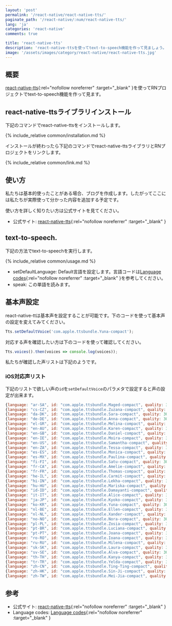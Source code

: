 ```yaml
---
layout: 'post'
permalink: '/react-native/react-native-tts/'
paginate_path: '/react-native/:num/react-native-tts/'
lang: 'ja'
categories: 'react-native'
comments: true

title: 'react-native-tts'
description: 'react-native-ttsを使ってtext-to-speech機能を作って見ましょう。'
image: '/assets/images/category/react-native/react-native-tts.jpg'
---
```



## 概要
[react-native-tts](https://github.com/ak1394/react-native-tts){:rel="nofollow noreferrer" :target="_blank" }を使ってRNプロジェクトでtext-to-speech機能を作って見ます。

## react-native-ttsライブラリインストール
下記のコマンドでreact-native-ttsをインストールします。

{% include_relative common/installation.md %}

インストールが終わったら下記のコマンドでreact-native-ttsライブラリとRNプロジェクトをリンクします。

{% include_relative common/link.md %}

## 使い方
私たちは基本的使ったことがある場合、ブログを作成します。したがってここには私たちが実際使って分かった内容を追加する予定です。

使い方を詳しく知りたい方は公式サイトを見てください。
- 公式サイト: [react-native-tts](https://github.com/ak1394/react-native-tts){:rel="nofollow noreferrer" :target="_blank" }

## text-to-speech.
下記の方法でtext-to-speechを実行します。

{% include_relative common/usage.md %}

- setDefaultLanguage: Default言語を設定します。言語コードは[Language codes](https://docs.fedoraproject.org/en-US/Fedora_Contributor_Documentation/1/html/Users_Guide/appe-Users_Guide-Language_codes.html){:rel="nofollow noreferrer" :target="_blank" }を参考してください。
- speak: この単語を読みます。

## 基本声設定
react-native-ttは基本声を設定することが可能です。下のコードを使って基本声の設定を変えてみてください。

```js
Tts.setDefaultVoice('com.apple.ttsbundle.Yuna-compact');
```

対応する声を確認したい方は下のコードを使って確認してください。

```js
Tts.voices().then(voices => console.log(voices));
```

私たちが確認した声リストは下記のようです。

### iOS対応声リスト
下記のリストで欲しい声の```id```を```setDefaultVoice```のパラメタで設定すると声の設定が出来ます。

```js
{language: "ar-SA", id: "com.apple.ttsbundle.Maged-compact", quality: 300, name: "Maged"}
{language: "cs-CZ", id: "com.apple.ttsbundle.Zuzana-compact", quality: 300, name: "Zuzana"}
{language: "da-DK", id: "com.apple.ttsbundle.Sara-compact", quality: 300, name: "Sara"}
{language: "de-DE", id: "com.apple.ttsbundle.Anna-compact", quality: 300, name: "Anna"}
{language: "el-GR", id: "com.apple.ttsbundle.Melina-compact", quality: 300, name: "Melina"}
{language: "en-AU", id: "com.apple.ttsbundle.Karen-compact", quality: 300, name: "Karen"}
{language: "en-GB", id: "com.apple.ttsbundle.Daniel-compact", quality: 300, name: "Daniel"}
{language: "en-IE", id: "com.apple.ttsbundle.Moira-compact", quality: 300, name: "Moira"}
{language: "en-US", id: "com.apple.ttsbundle.Samantha-compact", quality: 300, name: "Samantha"}
{language: "en-ZA", id: "com.apple.ttsbundle.Tessa-compact", quality: 300, name: "Tessa"}
{language: "es-ES", id: "com.apple.ttsbundle.Monica-compact", quality: 300, name: "Monica"}
{language: "es-MX", id: "com.apple.ttsbundle.Paulina-compact", quality: 300, name: "Paulina"}
{language: "fi-FI", id: "com.apple.ttsbundle.Satu-compact", quality: 300, name: "Satu"}
{language: "fr-CA", id: "com.apple.ttsbundle.Amelie-compact", quality: 300, name: "Amelie"}
{language: "fr-FR", id: "com.apple.ttsbundle.Thomas-compact", quality: 300, name: "Thomas"}
{language: "he-IL", id: "com.apple.ttsbundle.Carmit-compact", quality: 300, name: "Carmit"}
{language: "hi-IN", id: "com.apple.ttsbundle.Lekha-compact", quality: 300, name: "Lekha"}
{language: "hu-HU", id: "com.apple.ttsbundle.Mariska-compact", quality: 300, name: "Mariska"}
{language: "id-ID", id: "com.apple.ttsbundle.Damayanti-compact", quality: 300, name: "Damayanti"}
{language: "it-IT", id: "com.apple.ttsbundle.Alice-compact", quality: 300, name: "Alice"}
{language: "ja-JP", id: "com.apple.ttsbundle.Kyoko-compact", quality: 300, name: "Kyoko"}
{language: "ko-KR", id: "com.apple.ttsbundle.Yuna-compact", quality: 300, name: "Yuna"}
{language: "nl-BE", id: "com.apple.ttsbundle.Ellen-compact", quality: 300, name: "Ellen"}
{language: "nl-NL", id: "com.apple.ttsbundle.Xander-compact", quality: 300, name: "Xander"}
{language: "no-NO", id: "com.apple.ttsbundle.Nora-compact", quality: 300, name: "Nora"}
{language: "pl-PL", id: "com.apple.ttsbundle.Zosia-compact", quality: 300, name: "Zosia"}
{language: "pt-BR", id: "com.apple.ttsbundle.Luciana-compact", quality: 300, name: "Luciana"}
{language: "pt-PT", id: "com.apple.ttsbundle.Joana-compact", quality: 300, name: "Joana"}
{language: "ro-RO", id: "com.apple.ttsbundle.Ioana-compact", quality: 300, name: "Ioana"}
{language: "ru-RU", id: "com.apple.ttsbundle.Milena-compact", quality: 300, name: "Milena"}
{language: "sk-SK", id: "com.apple.ttsbundle.Laura-compact", quality: 300, name: "Laura"}
{language: "sv-SE", id: "com.apple.ttsbundle.Alva-compact", quality: 300, name: "Alva"}
{language: "th-TH", id: "com.apple.ttsbundle.Kanya-compact", quality: 300, name: "Kanya"}
{language: "tr-TR", id: "com.apple.ttsbundle.Yelda-compact", quality: 300, name: "Yelda"}
{language: "zh-CN", id: "com.apple.ttsbundle.Ting-Ting-compact", quality: 300, name: "Ting-Ting"}
{language: "zh-HK", id: "com.apple.ttsbundle.Sin-Ji-compact", quality: 300, name: "Sin-Ji"}
{language: "zh-TW", id: "com.apple.ttsbundle.Mei-Jia-compact", quality: 300, name: "Mei-Jia"}
```

## 参考
- 公式サイト: [react-native-tts](https://github.com/ak1394/react-native-tts){:rel="nofollow noreferrer" :target="_blank" }
- Language codes: [Language codes](https://docs.fedoraproject.org/en-US/Fedora_Contributor_Documentation/1/html/Users_Guide/appe-Users_Guide-Language_codes.html){:rel="nofollow noreferrer" :target="_blank" }